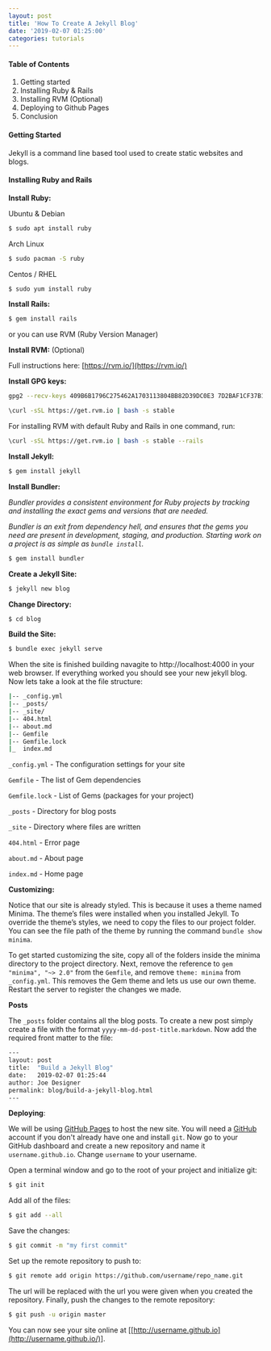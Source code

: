 ```yaml
---
layout: post
title: 'How To Create A Jekyll Blog'
date: '2019-02-07 01:25:00'
categories: tutorials
---
```


#### Table of Contents

1. Getting started
2. Installing Ruby & Rails
3. Installing RVM (Optional)
4. Deploying to Github Pages
5. Conclusion

#### Getting Started

Jekyll is a command line based tool used to create static websites and blogs. 

#### Installing Ruby and Rails

**Install Ruby:**

Ubuntu & Debian

```bash
$ sudo apt install ruby
```

Arch Linux

```bash
$ sudo pacman -S ruby
```

Centos / RHEL

```bash
$ sudo yum install ruby
```

**Install Rails:**

```bash
$ gem install rails
```

or you can use RVM (Ruby Version Manager)

**Install RVM:** (Optional)

Full instructions here: [https://rvm.io/](https://rvm.io/)

**Install GPG keys:**

```bash
gpg2 --recv-keys 409B6B1796C275462A1703113804BB82D39DC0E3 7D2BAF1CF37B13E2069D6956105BD0E739499BDB
```

```bash
\curl -sSL https://get.rvm.io | bash -s stable
```

For installing RVM with default Ruby and Rails in one command, run:

```bash
\curl -sSL https://get.rvm.io | bash -s stable --rails
```

**Install Jekyll:**

```bash
$ gem install jekyll
```

**Install Bundler:**

*Bundler provides a consistent environment for Ruby projects by tracking and installing the exact gems and versions that are needed.*

*Bundler is an exit from dependency hell, and ensures that the gems you need are present in development, staging, and production. Starting work on a project is as simple as `bundle install`.*

```bash
$ gem install bundler
```

**Create a Jekyll Site:**

```bash
$ jekyll new blog
```

**Change Directory:**

```bash
$ cd blog
```

**Build the Site:**

```bash
$ bundle exec jekyll serve
```

When the site is finished building navagite to http://localhost:4000 in your web browser. If everything worked you should see your new jekyll blog. Now lets take a look at the file structure:

```bash
|-- _config.yml
|-- _posts/
|-- _site/
|-- 404.html
|-- about.md
|-- Gemfile
|-- Gemfile.lock
|_  index.md
```

`_config.yml` - The configuration settings for your site

`Gemfile` - The list of Gem dependencies

`Gemfile.lock` - List of Gems (packages for your project)

`_posts` - Directory for blog posts

`_site` - Directory where files are written

`404.html` - Error page

`about.md` - About page

`index.md` - Home page

**Customizing:**

Notice that our site is already styled. This is because it uses a theme named Minima. The theme’s files were installed when you installed Jekyll. To override the theme’s styles, we need to copy the files to our project folder. You can see the file path of the theme by running the command `bundle show minima`.

To get started customizing the site, copy all of the folders inside the minima directory to the project directory. Next, remove the reference to `gem "minima", "~> 2.0"` from the `Gemfile`, and remove `theme: minima` from `_config.yml`. This removes the Gem theme and lets us use our own theme. Restart the server to register the changes we made.

**Posts**

The ```_posts``` folder contains all the blog posts. To create a new post simply create a file with the format ```yyyy-mm-dd-post-title.markdown```. Now add the required front matter to the file:

```bash
---
layout: post
title:  "Build a Jekyll Blog"
date:   2019-02-07 01:25:44
author: Joe Designer
permalink: blog/build-a-jekyll-blog.html
---
```

**Deploying**:

We will be using [GitHub Pages](https://pages.github.com/) to host the new site. You will need a [GitHub](https://github.com/) account if you don't already have one and install ```git```.  Now go to your GitHub dashboard and create a new repository and name it ```username.github.io```. Change ```username``` to your username.

Open a terminal window and go to the root of your project and initialize git:

```bash
$ git init
```

Add all of the files:

```bash
$ git add --all
```

Save the changes:

```bash
$ git commit -m "my first commit"
```

Set up the remote repository to push to:

```bash
$ git remote add origin https://github.com/username/repo_name.git
```

The url will be replaced with the url you were given when you created the repository. Finally, push the changes to the remote repository:

```bash
$ git push -u origin master
```

You can now see your site online at [[http://username.github.io](http://username.github.io/)].